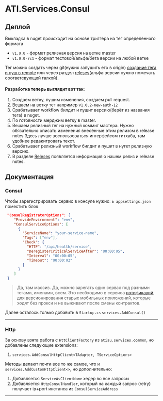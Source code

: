 # ATI.Services.Consul
## Деплой
Выкладка в nuget происходит на основе триггера на тег определённого формата
- `v1.0.0` - формат релизная версия на ветке master
- `v1.0.0-rc1` - формат тестовой/альфа/бета версии на любой ветке

Тег можно создать через git(нужно запушить его в origin) [создание тега и пуш в remote](https://git-scm.com/book/en/v2/Git-Basics-Tagging)
или через раздел [releses](https://github.com/atidev/ATI.Services.Consul/releases)(альфа версии нужно помечать соответсвующей галкой).

#### Разработка теперь выглядит вот так:
1. Создаем ветку, пушим изменения, создаем pull request.
2. Вешаем на ветку тег например `v1.0.2-new-auth-12`
3. Срабатывает workflow билдит и пушит версию(берёт из названия тега) в nuget.
4. По готовности мерджим ветку в master.
5. Вешаем релизный тег на нужный коммит мастера.
Нужно обязательно описать изменения внесённые этим релизом в release notes
Здесь лучше воспользоваться интерфейсом гитхаба, там удобнее редакитровать текст.
6. Срабатывает релизный workflow билдит и пушит в нугет релизную версию.
7. В разделе [Releses](https://github.com/atidev/ATI.Services.Consul/releases) появляется информация о нашем релиз и release notes.

## Документация

### Consul
Чтобы зарегистрировать сервис в консуле нужно:
`в appsettings.json` поместить блок
```json
 "ConsulRegistratorOptions": {
    "ProvideEnvironment": "env",
    "ConsulServiceOptions": [
      {
        "ServiceName": "your-service-name",
        "Tags": ["env"],
        "Check": {
          "HTTP": "/api/health/service",
          "DeregisterCriticalServiceAfter": "00:00:05",
          "Interval": "00:00:05",
          "Timeout": "00:00:02"
        }
      }
    ]
 }
```
> Да, там массив. Да, можно зарегать один сервак под разными тегами, именами, всем.
> Это необходимо в сервиса [нотификаций](http://stash.ri.domain:7990/projects/AS/repos/ati.notifications.core/browse/ATI.Notifications.Core.API/appsettings.json), для версионирования старых мобильных приложений, которые ходят без прокси и не выживают после смены контрактов.

Далее осталось только добавить в `Startup.cs` `services.AddConsul()`

---

### Http

За основу взята работа с `HttClientFactory` из `atisu.services.common`, но добавлены следующие extensions:
1. `services.AddConsulHttpClient<TAdapter, TServiceOptions>`

Методы делают почти все то же самое, что и `services.AddCustomHttpClient<>`, но дополнительно:
1. Добавляется `ServiceAsClientName` хедер во все запросы
2. Добавляется `HttpConsulHandler`, который на каждый запрос (retry) получает ip+port инстанса из `ConsulServiceAddress`

---

